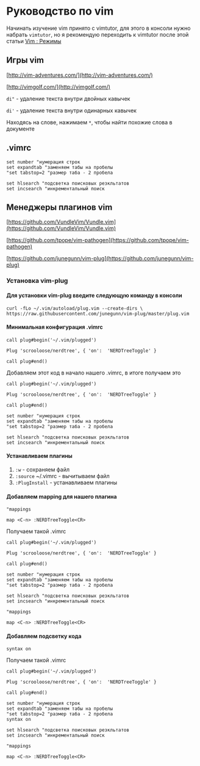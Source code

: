 # Руководство по vim

Начинать изучение vim принято с vimtutor, для этого в консоли нужно набрать `vimtutor`, но я рекомендую переходить к vimtutor после этой статьи [Vim : Режимы](http://rus-linux.net/MyLDP/BOOKS/Vim/prosto-o-vim-07.html)

## Игры vim

[http://vim-adventures.com/](http://vim-adventures.com/)

[http://vimgolf.com/](http://vimgolf.com/)

`di"` - удаление текста внутри двойных кавычек

`di'` - удаление текста внутри одинарных кавычек

Находясь на слове, нажимаем `*`, чтобы найти похожие слова в документе

## .vimrc
```
set number "нумерация строк
set expandtab "заменяем табы на пробелы
"set tabstop=2 "размер таба - 2 пробела
   
set hlsearch "подсветка поисковых резкльтатов
set incsearch "инкрементальный поиск
```
## Менеджеры плагинов vim

[https://github.com/VundleVim/Vundle.vim](https://github.com/VundleVim/Vundle.vim)

[https://github.com/tpope/vim-pathogen](https://github.com/tpope/vim-pathogen)

[https://github.com/junegunn/vim-plug](https://github.com/junegunn/vim-plug)

### Установка vim-plug

#### Для установки vim-plug введите следующую команду в консоли
```
curl -fLo ~/.vim/autoload/plug.vim --create-dirs \
https://raw.githubusercontent.com/junegunn/vim-plug/master/plug.vim
```
#### Минимальная конфигурация .vimrc
```
call plug#begin('~/.vim/plugged')

Plug 'scrooloose/nerdtree', { 'on':  'NERDTreeToggle' }

call plug#end()
```

Добавляем этот код в начало нашего .vimrc, в итоге получаем это

```
call plug#begin('~/.vim/plugged')

Plug 'scrooloose/nerdtree', { 'on':  'NERDTreeToggle' }

call plug#end()

set number "нумерация строк
set expandtab "заменяем табы на пробелы
"set tabstop=2 "размер таба - 2 пробела
   
set hlsearch "подсветка поисковых резкльтатов
set incsearch "инкрементальный поиск
```
#### Устанавливаем плагины
1. `:w` - сохраняем файл
2. `:source` ~/.vimrc - вычитываем файл
3. `:PlugInstall` - устанавливаем плагины

#### Добавляем mapping для нашего плагина
```
"mappings

map <C-n> :NERDTreeToggle<CR>
```
Получаем такой .vimrc
```
call plug#begin('~/.vim/plugged')

Plug 'scrooloose/nerdtree', { 'on':  'NERDTreeToggle' }

call plug#end()

set number "нумерация строк
set expandtab "заменяем табы на пробелы
"set tabstop=2 "размер таба - 2 пробела
   
set hlsearch "подсветка поисковых резкльтатов
set incsearch "инкрементальный поиск

"mappings

map <C-n> :NERDTreeToggle<CR>
```
#### Добавляем подсветку кода
```
syntax on
```
Получаем такой .vimrc
```
call plug#begin('~/.vim/plugged')

Plug 'scrooloose/nerdtree', { 'on':  'NERDTreeToggle' }

call plug#end()

set number "нумерация строк
set expandtab "заменяем табы на пробелы
"set tabstop=2 "размер таба - 2 пробела
syntax on
   
set hlsearch "подсветка поисковых резкльтатов
set incsearch "инкрементальный поиск

"mappings

map <C-n> :NERDTreeToggle<CR>
```
